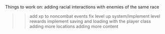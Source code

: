 Things to work on:
adding racial interactions with enemies of the same race
>>add xp to noncombat events
fix level up system/implement level rewards
implement saving and loading with the player class
adding more locations
adding more content